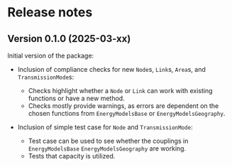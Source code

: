 # Release notes

## Version 0.1.0 (2025-03-xx)

Initial version of the package:

* Inclusion of compliance checks for new `Node`s, `Link`s, `Area`s, and `TransmissionMode`s:
  * Checks highlight whether a `Node` or `Link` can work with existing functions or have a new method.
  * Checks mostly provide warnings, as errors are dependent on the chosen functions from `EnergyModelsBase` or `EnergyModelsGeography`.

* Inclusion of simple test case for `Node` and `TransmissionMode`:
  * Test case can be used to see whether the couplings in `EnergyModelsBase` `EnergyModelsGeography` are working.
  * Tests that capacity is utilized.
